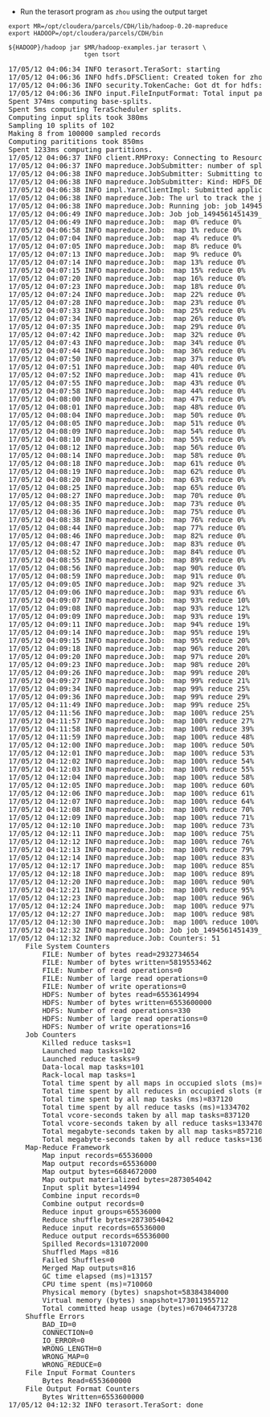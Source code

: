 * Run the terasort program as `zhou` using the output target  
```
export MR=/opt/cloudera/parcels/CDH/lib/hadoop-0.20-mapreduce
export HADOOP=/opt/cloudera/parcels/CDH/bin   
```
```
${HADOOP}/hadoop jar $MR/hadoop-examples.jar terasort \
                     tgen tsort
```    
<pre>17/05/12 04:06:34 INFO terasort.TeraSort: starting
17/05/12 04:06:36 INFO hdfs.DFSClient: Created token for zhou: HDFS_DELEGATION_TOKEN owner=zhou@FRANKSAM007.CN, renewer=yarn, realUser=, issueDate=1494561996228, maxDate=1495166796228, sequenceNumber=1, masterKeyId=2 on 172.31.32.25:8020
17/05/12 04:06:36 INFO security.TokenCache: Got dt for hdfs://ip-172-31-32-25.us-west-2.compute.internal:8020; Kind: HDFS_DELEGATION_TOKEN, Service: 172.31.32.25:8020, Ident: (token for zhou: HDFS_DELEGATION_TOKEN owner=zhou@FRANKSAM007.CN, renewer=yarn, realUser=, issueDate=1494561996228, maxDate=1495166796228, sequenceNumber=1, masterKeyId=2)
17/05/12 04:06:36 INFO input.FileInputFormat: Total input paths to process : 6
Spent 374ms computing base-splits.
Spent 5ms computing TeraScheduler splits.
Computing input splits took 380ms
Sampling 10 splits of 102
Making 8 from 100000 sampled records
Computing parititions took 850ms
Spent 1233ms computing partitions.
17/05/12 04:06:37 INFO client.RMProxy: Connecting to ResourceManager at ip-172-31-32-25.us-west-2.compute.internal/172.31.32.25:8032
17/05/12 04:06:37 INFO mapreduce.JobSubmitter: number of splits:102
17/05/12 04:06:38 INFO mapreduce.JobSubmitter: Submitting tokens for job: job_1494561451439_0001
17/05/12 04:06:38 INFO mapreduce.JobSubmitter: Kind: HDFS_DELEGATION_TOKEN, Service: 172.31.32.25:8020, Ident: (token for zhou: HDFS_DELEGATION_TOKEN owner=zhou@FRANKSAM007.CN, renewer=yarn, realUser=, issueDate=1494561996228, maxDate=1495166796228, sequenceNumber=1, masterKeyId=2)
17/05/12 04:06:38 INFO impl.YarnClientImpl: Submitted application application_1494561451439_0001
17/05/12 04:06:38 INFO mapreduce.Job: The url to track the job: http://ip-172-31-32-25.us-west-2.compute.internal:8088/proxy/application_1494561451439_0001/
17/05/12 04:06:38 INFO mapreduce.Job: Running job: job_1494561451439_0001
17/05/12 04:06:49 INFO mapreduce.Job: Job job_1494561451439_0001 running in uber mode : false
17/05/12 04:06:49 INFO mapreduce.Job:  map 0% reduce 0%
17/05/12 04:06:58 INFO mapreduce.Job:  map 1% reduce 0%
17/05/12 04:07:04 INFO mapreduce.Job:  map 4% reduce 0%
17/05/12 04:07:05 INFO mapreduce.Job:  map 8% reduce 0%
17/05/12 04:07:13 INFO mapreduce.Job:  map 9% reduce 0%
17/05/12 04:07:14 INFO mapreduce.Job:  map 13% reduce 0%
17/05/12 04:07:15 INFO mapreduce.Job:  map 15% reduce 0%
17/05/12 04:07:20 INFO mapreduce.Job:  map 16% reduce 0%
17/05/12 04:07:23 INFO mapreduce.Job:  map 18% reduce 0%
17/05/12 04:07:24 INFO mapreduce.Job:  map 22% reduce 0%
17/05/12 04:07:28 INFO mapreduce.Job:  map 23% reduce 0%
17/05/12 04:07:33 INFO mapreduce.Job:  map 25% reduce 0%
17/05/12 04:07:34 INFO mapreduce.Job:  map 26% reduce 0%
17/05/12 04:07:35 INFO mapreduce.Job:  map 29% reduce 0%
17/05/12 04:07:42 INFO mapreduce.Job:  map 32% reduce 0%
17/05/12 04:07:43 INFO mapreduce.Job:  map 34% reduce 0%
17/05/12 04:07:44 INFO mapreduce.Job:  map 36% reduce 0%
17/05/12 04:07:50 INFO mapreduce.Job:  map 37% reduce 0%
17/05/12 04:07:51 INFO mapreduce.Job:  map 40% reduce 0%
17/05/12 04:07:52 INFO mapreduce.Job:  map 41% reduce 0%
17/05/12 04:07:55 INFO mapreduce.Job:  map 43% reduce 0%
17/05/12 04:07:58 INFO mapreduce.Job:  map 44% reduce 0%
17/05/12 04:08:00 INFO mapreduce.Job:  map 47% reduce 0%
17/05/12 04:08:01 INFO mapreduce.Job:  map 48% reduce 0%
17/05/12 04:08:04 INFO mapreduce.Job:  map 50% reduce 0%
17/05/12 04:08:05 INFO mapreduce.Job:  map 51% reduce 0%
17/05/12 04:08:09 INFO mapreduce.Job:  map 54% reduce 0%
17/05/12 04:08:10 INFO mapreduce.Job:  map 55% reduce 0%
17/05/12 04:08:12 INFO mapreduce.Job:  map 56% reduce 0%
17/05/12 04:08:14 INFO mapreduce.Job:  map 58% reduce 0%
17/05/12 04:08:18 INFO mapreduce.Job:  map 61% reduce 0%
17/05/12 04:08:19 INFO mapreduce.Job:  map 62% reduce 0%
17/05/12 04:08:20 INFO mapreduce.Job:  map 63% reduce 0%
17/05/12 04:08:25 INFO mapreduce.Job:  map 65% reduce 0%
17/05/12 04:08:27 INFO mapreduce.Job:  map 70% reduce 0%
17/05/12 04:08:35 INFO mapreduce.Job:  map 73% reduce 0%
17/05/12 04:08:36 INFO mapreduce.Job:  map 75% reduce 0%
17/05/12 04:08:38 INFO mapreduce.Job:  map 76% reduce 0%
17/05/12 04:08:44 INFO mapreduce.Job:  map 77% reduce 0%
17/05/12 04:08:46 INFO mapreduce.Job:  map 82% reduce 0%
17/05/12 04:08:47 INFO mapreduce.Job:  map 83% reduce 0%
17/05/12 04:08:52 INFO mapreduce.Job:  map 84% reduce 0%
17/05/12 04:08:55 INFO mapreduce.Job:  map 89% reduce 0%
17/05/12 04:08:56 INFO mapreduce.Job:  map 90% reduce 0%
17/05/12 04:08:59 INFO mapreduce.Job:  map 91% reduce 0%
17/05/12 04:09:05 INFO mapreduce.Job:  map 92% reduce 3%
17/05/12 04:09:06 INFO mapreduce.Job:  map 93% reduce 6%
17/05/12 04:09:07 INFO mapreduce.Job:  map 93% reduce 10%
17/05/12 04:09:08 INFO mapreduce.Job:  map 93% reduce 12%
17/05/12 04:09:09 INFO mapreduce.Job:  map 93% reduce 19%
17/05/12 04:09:11 INFO mapreduce.Job:  map 94% reduce 19%
17/05/12 04:09:14 INFO mapreduce.Job:  map 95% reduce 19%
17/05/12 04:09:15 INFO mapreduce.Job:  map 95% reduce 20%
17/05/12 04:09:18 INFO mapreduce.Job:  map 96% reduce 20%
17/05/12 04:09:20 INFO mapreduce.Job:  map 97% reduce 20%
17/05/12 04:09:23 INFO mapreduce.Job:  map 98% reduce 20%
17/05/12 04:09:26 INFO mapreduce.Job:  map 99% reduce 20%
17/05/12 04:09:27 INFO mapreduce.Job:  map 99% reduce 21%
17/05/12 04:09:34 INFO mapreduce.Job:  map 99% reduce 25%
17/05/12 04:09:36 INFO mapreduce.Job:  map 99% reduce 29%
17/05/12 04:11:49 INFO mapreduce.Job:  map 99% reduce 25%
17/05/12 04:11:56 INFO mapreduce.Job:  map 100% reduce 25%
17/05/12 04:11:57 INFO mapreduce.Job:  map 100% reduce 27%
17/05/12 04:11:58 INFO mapreduce.Job:  map 100% reduce 39%
17/05/12 04:11:59 INFO mapreduce.Job:  map 100% reduce 48%
17/05/12 04:12:00 INFO mapreduce.Job:  map 100% reduce 50%
17/05/12 04:12:01 INFO mapreduce.Job:  map 100% reduce 53%
17/05/12 04:12:02 INFO mapreduce.Job:  map 100% reduce 54%
17/05/12 04:12:03 INFO mapreduce.Job:  map 100% reduce 55%
17/05/12 04:12:04 INFO mapreduce.Job:  map 100% reduce 58%
17/05/12 04:12:05 INFO mapreduce.Job:  map 100% reduce 60%
17/05/12 04:12:06 INFO mapreduce.Job:  map 100% reduce 61%
17/05/12 04:12:07 INFO mapreduce.Job:  map 100% reduce 64%
17/05/12 04:12:08 INFO mapreduce.Job:  map 100% reduce 70%
17/05/12 04:12:09 INFO mapreduce.Job:  map 100% reduce 71%
17/05/12 04:12:10 INFO mapreduce.Job:  map 100% reduce 73%
17/05/12 04:12:11 INFO mapreduce.Job:  map 100% reduce 75%
17/05/12 04:12:12 INFO mapreduce.Job:  map 100% reduce 76%
17/05/12 04:12:13 INFO mapreduce.Job:  map 100% reduce 79%
17/05/12 04:12:14 INFO mapreduce.Job:  map 100% reduce 83%
17/05/12 04:12:17 INFO mapreduce.Job:  map 100% reduce 85%
17/05/12 04:12:18 INFO mapreduce.Job:  map 100% reduce 89%
17/05/12 04:12:20 INFO mapreduce.Job:  map 100% reduce 90%
17/05/12 04:12:21 INFO mapreduce.Job:  map 100% reduce 95%
17/05/12 04:12:23 INFO mapreduce.Job:  map 100% reduce 96%
17/05/12 04:12:24 INFO mapreduce.Job:  map 100% reduce 97%
17/05/12 04:12:27 INFO mapreduce.Job:  map 100% reduce 98%
17/05/12 04:12:30 INFO mapreduce.Job:  map 100% reduce 100%
17/05/12 04:12:32 INFO mapreduce.Job: Job job_1494561451439_0001 completed successfully
17/05/12 04:12:32 INFO mapreduce.Job: Counters: 51
	File System Counters
		FILE: Number of bytes read=2932734654
		FILE: Number of bytes written=5819553462
		FILE: Number of read operations=0
		FILE: Number of large read operations=0
		FILE: Number of write operations=0
		HDFS: Number of bytes read=6553614994
		HDFS: Number of bytes written=6553600000
		HDFS: Number of read operations=330
		HDFS: Number of large read operations=0
		HDFS: Number of write operations=16
	Job Counters 
		Killed reduce tasks=1
		Launched map tasks=102
		Launched reduce tasks=9
		Data-local map tasks=101
		Rack-local map tasks=1
		Total time spent by all maps in occupied slots (ms)=837120
		Total time spent by all reduces in occupied slots (ms)=1334702
		Total time spent by all map tasks (ms)=837120
		Total time spent by all reduce tasks (ms)=1334702
		Total vcore-seconds taken by all map tasks=837120
		Total vcore-seconds taken by all reduce tasks=1334702
		Total megabyte-seconds taken by all map tasks=857210880
		Total megabyte-seconds taken by all reduce tasks=1366734848
	Map-Reduce Framework
		Map input records=65536000
		Map output records=65536000
		Map output bytes=6684672000
		Map output materialized bytes=2873054042
		Input split bytes=14994
		Combine input records=0
		Combine output records=0
		Reduce input groups=65536000
		Reduce shuffle bytes=2873054042
		Reduce input records=65536000
		Reduce output records=65536000
		Spilled Records=131072000
		Shuffled Maps =816
		Failed Shuffles=0
		Merged Map outputs=816
		GC time elapsed (ms)=13157
		CPU time spent (ms)=710060
		Physical memory (bytes) snapshot=58384384000
		Virtual memory (bytes) snapshot=173011955712
		Total committed heap usage (bytes)=67046473728
	Shuffle Errors
		BAD_ID=0
		CONNECTION=0
		IO_ERROR=0
		WRONG_LENGTH=0
		WRONG_MAP=0
		WRONG_REDUCE=0
	File Input Format Counters 
		Bytes Read=6553600000
	File Output Format Counters 
		Bytes Written=6553600000
17/05/12 04:12:32 INFO terasort.TeraSort: done</pre>
